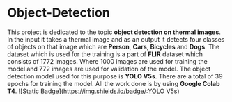 # Object-Detection
This project is dedicated to the topic **object detection on thermal images**.
In the input it takes a thermal image and as an output it detects four classes of objects on that image
which are **Person**, **Cars**, **Bicycles** and **Dogs**.
The dataset which is used for the training is a part of **FLIR** dataset which consists of 1772 images. Where 1000 images are used for training the model and 772 
images are used for validation of the model.
The object detection model used for this purpose is **YOLO V5s**.
There are a total of 39 epochs for training the model. 
All the work done is by using **Google Colab T4**.
![Static Badge](https://img.shields.io/badge/:YOLO V5s)
